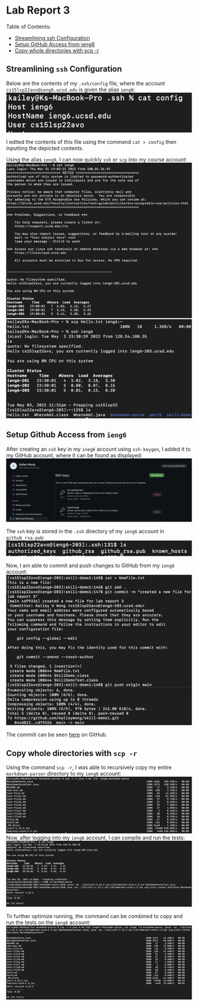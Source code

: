 # Lab Report 3

Table of Contents:
- [Streamlining ssh Configuration](#streamlining-ssh-configuration)
- [Setup GitHub Access from ieng6](#setup-github-access-from-ieng6)
- [Copy whole directories with scp -r](#copy-whole-directories-with-scp--r)

## Streamlining `ssh` Configuration
Below are the contents of my `.ssh/config` file, where the account `cs15lsp22avo@ieng6.ucsd.edu` is given the alias `ieng6`:
![ssh-config](lab3-imgs/ssh-config.png)

I edited the contents of this file using the command `cat > config` then inputting the depicted contents.

Using the alias `ieng6`, I can now quickly `ssh` or `scp` into my course account:
![ssh-ieng6](lab3-imgs/ssh-ieng6.png)
![scp-ieng6](lab3-imgs/scp-ieng6.png)

## Setup Github Access from `ieng6`
After creating an `ssh` key in my `ineg6` account using `ssh-keygen`, I added it to my GitHub account, where it can be found as displayed:
![github ssh key](lab3-imgs/github-ssh-key.png)

The `ssh` key is stored in the `.ssh` directory of my `ieng6` account in `github_rsa.pub`:
![github ssh key location](lab3-imgs/github-ssh-key-ieng6.png)

Now, I am able to commit and push changes to GitHub from my `ieng6` account:
![git commands ieng6](lab3-imgs/git-cmds-ieng6.png)

The commiit can be seen [here](https://github.com/kaileywong/skill-demo1/commit/cdf9326a05390ab39d9a19f99017ad758eb6d4b7) on GitHub.

## Copy whole directories with  `scp -r`
Using the command `scp -r`, I was able to recursively copy my entire `markdown-parser` directory to my `ieng6` account:
![scp directory](lab3-imgs/scp-directory.png)
Now, after logging into my `ieng6` account, I can compile and run the tests:
![tests ieng6](lab3-imgs/tests-ieng6.png)

To further optimize running, the command can be combined to copy and run the tests on the `ieng6` account:
![tests ieng6 optimized](lab3-imgs/test-ieng6-opt.png)